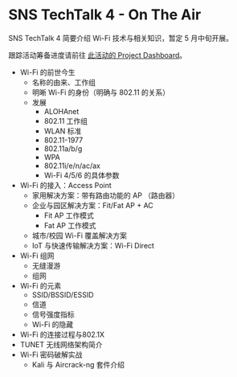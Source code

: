 # SNS TechTalk 4 - On The Air

SNS TechTalk 4 简要介绍 Wi-Fi 技术与相关知识，暂定 5 月中旬开展。

跟踪活动筹备进度请前往 [此活动的 Project Dashboard](https://github.com/orgs/THU-Student-Network-Service/projects/1)。

- Wi-Fi 的前世今生
  - 名称的由来、工作组
  - 明晰 Wi-Fi 的身份（明确与 802.11 的关系）
  - 发展
    - ALOHAnet
    - 802.11 工作组
    - WLAN 标准
    - 802.11-1977
    - 802.11a/b/g
    - WPA
    - 802.11i/e/n/ac/ax
    - Wi-Fi 4/5/6 的具体参数
- Wi-Fi 的接入：Access Point
  - 家用解决方案：带有路由功能的 AP （路由器）
  - 企业与园区解决方案：Fit/Fat AP + AC
    - Fit AP 工作模式
    - Fat AP 工作模式
  - 城市/校园 Wi-Fi 覆盖解决方案
  - IoT 与快速传输解决方案：Wi-Fi Direct
- Wi-Fi 组网
  - 无缝漫游
  - 组网
- Wi-Fi 的元素
  - SSID/BSSID/ESSID
  - 信道
  - 信号强度指标
  - Wi-Fi 的隐藏
- Wi-Fi 的连接过程与802.1X
- TUNET 无线网络架构简介
- Wi-Fi 密码破解实战
  - Kali 与 Aircrack-ng 套件介绍